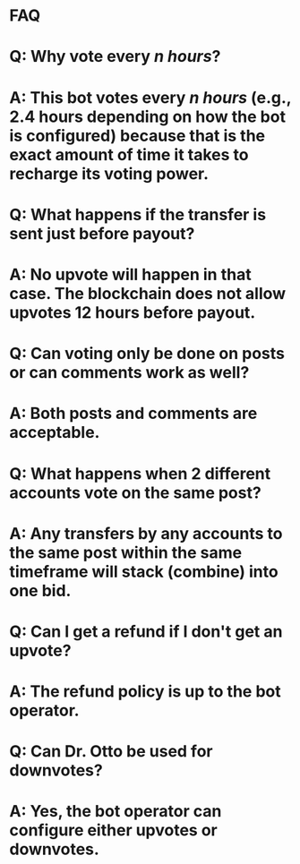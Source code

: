 FAQ
===

# Q: Why vote every *n hours*?
# A: This bot votes every *n hours* (e.g., 2.4 hours depending on how the bot is configured) because that is the exact amount of time it takes to recharge its voting power.

# Q: What happens if the transfer is sent just before payout?
# A: No upvote will happen in that case.  The blockchain does not allow upvotes 12 hours before payout.

# Q: Can voting only be done on posts or can comments work as well?
# A: Both posts and comments are acceptable.

# Q: What happens when 2 different accounts vote on the same post?
# A: Any transfers by any accounts to the same post within the same timeframe will stack (combine) into one bid.

# Q: Can I get a refund if I don't get an upvote?
# A: The refund policy is up to the bot operator.

# Q: Can Dr. Otto be used for downvotes?
# A: Yes, the bot operator can configure either upvotes or downvotes.

